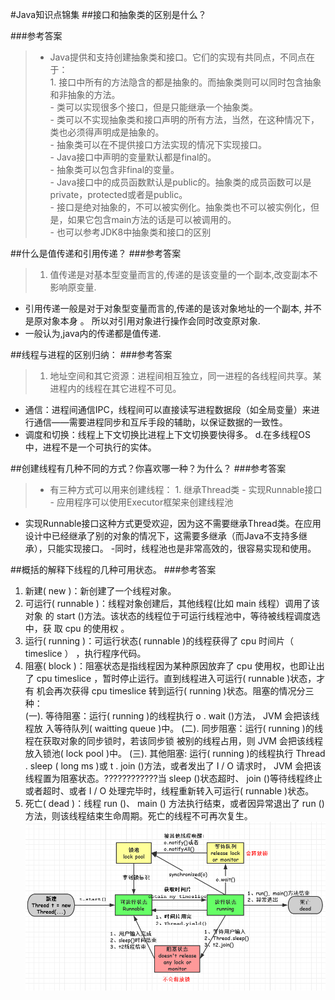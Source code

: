 #Java知识点锦集
##接口和抽象类的区别是什么？ 

###参考答案
> - Java提供和支持创建抽象类和接口。它们的实现有共同点，不同点在于：<br>
	1. 接口中所有的方法隐含的都是抽象的。而抽象类则可以同时包含抽象和非抽象的方法。<br>
	- 类可以实现很多个接口，但是只能继承一个抽象类。<br>
	- 类可以不实现抽象类和接口声明的所有方法，当然，在这种情况下，类也必须得声明成是抽象的。<br>
	- 抽象类可以在不提供接口方法实现的情况下实现接口。<br>
	- Java接口中声明的变量默认都是final的。<br>
	- 抽象类可以包含非final的变量。<br>
	- Java接口中的成员函数默认是public的。抽象类的成员函数可以是private，protected或者是public。<br>
	- 接口是绝对抽象的，不可以被实例化。抽象类也不可以被实例化，但是，如果它包含main方法的话是可以被调用的。<br>
	- 也可以参考JDK8中抽象类和接口的区别<br>

##什么是值传递和引用传递？ 
###参考答案
> 1. 值传递是对基本型变量而言的,传递的是该变量的一个副本,改变副本不影响原变量. 
- 引用传递一般是对于对象型变量而言的,传递的是该对象地址的一个副本, 并不是原对象本身 。 所以对引用对象进行操作会同时改变原对象. 
- 一般认为,java内的传递都是值传递. 

##线程与进程的区别归纳： 
###参考答案
>1. 地址空间和其它资源：进程间相互独立，同一进程的各线程间共享。某进程内的线程在其它进程不可见。 
- 通信：进程间通信IPC，线程间可以直接读写进程数据段（如全局变量）来进行通信——需要进程同步和互斥手段的辅助，以保证数据的一致性。 
- 调度和切换：线程上下文切换比进程上下文切换要快得多。 
d.在多线程OS中，进程不是一个可执行的实体。 

##创建线程有几种不同的方式？你喜欢哪一种？为什么？ 
###参考答案
>- 有三种方式可以用来创建线程：
	1. 继承Thread类
	- 实现Runnable接口
	- 应用程序可以使用Executor框架来创建线程池
- 实现Runnable接口这种方式更受欢迎，因为这不需要继承Thread类。在应用设计中已经继承了别的对象的情况下，这需要多继承（而Java不支持多继承），只能实现接口。
-同时，线程池也是非常高效的，很容易实现和使用。

##概括的解释下线程的几种可用状态。 
###参考答案<br>
1. 新建( new )：新创建了一个线程对象。 
2. 可运行( runnable )：线程对象创建后，其他线程(比如 main 线程）调用了该对象 的 start ()方法。该状态的线程位于可运行线程池中，等待被线程调度选中，获 取 cpu 的使用权 。 
3. 运行( running )：可运行状态( runnable )的线程获得了 cpu 时间片（ timeslice ） ，执行程序代码。 
4. 阻塞( block )：阻塞状态是指线程因为某种原因放弃了 cpu 使用权，也即让出了 cpu timeslice ，暂时停止运行。直到线程进入可运行( runnable )状态，才有 机会再次获得 cpu timeslice 转到运行( running )状态。阻塞的情况分三种：<br> 
(一). 等待阻塞：运行( running )的线程执行 o . wait ()方法， JVM 会把该线程放 入等待队列( waitting queue )中。 
(二). 同步阻塞：运行( running )的线程在获取对象的同步锁时，若该同步锁 被别的线程占用，则 JVM 会把该线程放入锁池( lock pool )中。 
(三). 其他阻塞: 运行( running )的线程执行 Thread . sleep ( long ms )或 t . join ()方法，或者发出了 I / O 请求时， JVM 会把该线程置为阻塞状态。????????????当 sleep ()状态超时、 join ()等待线程终止或者超时、或者 I / O 处理完毕时，线程重新转入可运行( runnable )状态。 
5. 死亡( dead )：线程 run ()、 main () 方法执行结束，或者因异常退出了 run ()方法，则该线程结束生命周期。死亡的线程不可再次复生。 
![threadstatus.png](threadstatus.png)

